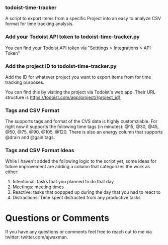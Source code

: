 ### todoist-time-tracker
A script to export items from a specific Project into an easy to analyze CSV format for time tracking analysis.

### Add your Todoist API token to todoist-time-tracker.py

You can find your Todoist API token via "Setttings > Integrations > API Token"

### Add the project ID to todoist-time-tracker.py 

Add the ID for whatever project you want to export items from for time tracking purposes.

You can find this by visiting the project via Todoist's web app. Their URL structure is https://todoist.com/app/project/{project_id}

### Tags and CSV Format

The supports tags and format of the CVS data is highly customziable. For right now it supports the following time tags (in minutes): @15, @30, @45, @50, @75, @90, @105, @120. There is also an energy column that supports @drain and @gain tags.

### Tags and CSV Format Ideas

While I haven't added the following logic to the script yet, some ideas for future improvement are adding a column that categorizes the work as either:
1. Intentional: tasks that you planned to do that day
2. Meetings: meeting times
3. Reactive: tasks that poppped up during the day that you had to react to
4. Distractions: Time spent distracted from any productive tasks

# Questions or Comments
If you have any questions or comments feel free to reach out to me via twitter: twitter.com/ajwaxman.